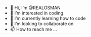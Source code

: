 - 👋 Hi, I’m @REALOSMAN
- 👀 I’m interested in coding
- 🌱 I’m currently learning how to code
- 💞️ I’m looking to collaborate on 
- 📫 How to reach me ...

<!---
REALOSMAN/REALOSMAN is a ✨ special ✨ repository because its `README.md` (this file) appears on your GitHub profile.
You can click the Preview link to take a look at your changes.
--->
